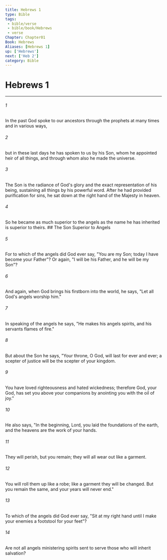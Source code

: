 ```yaml
---
title: Hebrews 1
type: Bible
tags:
 - bible/verse
 - bible/book/Hebrews
 - verse
Chapter: Chapter01
Book: Hebrews
Aliases: [Hebrews 1]
up: ['Hebrews']
next: ['Heb 2']
category: Bible
---
```

# Hebrews 1

***


###### 1 
In the past God spoke to our ancestors through the prophets at many times and in various ways, 

###### 2 
but in these last days he has spoken to us by his Son, whom he appointed heir of all things, and through whom also he made the universe. 

###### 3 
The Son is the radiance of God's glory and the exact representation of his being, sustaining all things by his powerful word. After he had provided purification for sins, he sat down at the right hand of the Majesty in heaven. 

###### 4 
So he became as much superior to the angels as the name he has inherited is superior to theirs. ## The Son Superior to Angels 

###### 5 
For to which of the angels did God ever say, "You are my Son; today I have become your Father"? Or again, "I will be his Father, and he will be my Son"? 

###### 6 
And again, when God brings his firstborn into the world, he says, "Let all God's angels worship him." 

###### 7 
In speaking of the angels he says, "He makes his angels spirits, and his servants flames of fire." 

###### 8 
But about the Son he says, "Your throne, O God, will last for ever and ever; a scepter of justice will be the scepter of your kingdom. 

###### 9 
You have loved righteousness and hated wickedness; therefore God, your God, has set you above your companions by anointing you with the oil of joy." 

###### 10 
He also says, "In the beginning, Lord, you laid the foundations of the earth, and the heavens are the work of your hands. 

###### 11 
They will perish, but you remain; they will all wear out like a garment. 

###### 12 
You will roll them up like a robe; like a garment they will be changed. But you remain the same, and your years will never end." 

###### 13 
To which of the angels did God ever say, "Sit at my right hand until I make your enemies a footstool for your feet"? 

###### 14 
Are not all angels ministering spirits sent to serve those who will inherit salvation? 
